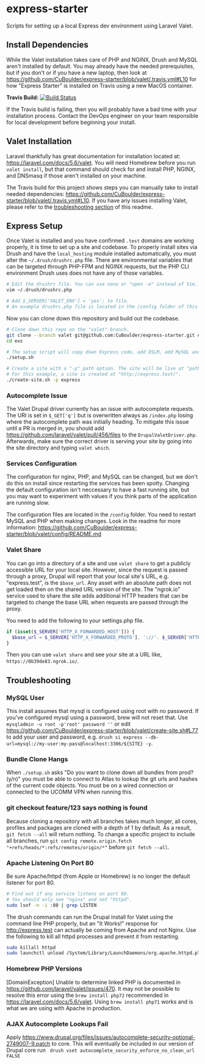 # express-starter
Scripts for setting up a local Express dev environment using Laravel Valet.

## Install Dependencies
While the Valet installation takes care of PHP and NGINX, Drush and MySQL aren't installed by default. You may already have the needed prerequisites, but if you don't or if you have a new laptop, then look at https://github.com/CuBoulder/express-starter/blob/valet/.travis.yml#L10 for how "Express Starter" is installed on Travis using a new MacOS container.

**Travis Build:**
[![Build Status](https://travis-ci.org/CuBoulder/express-starter.svg?branch=valet)](https://travis-ci.org/CuBoulder/express-starter)

If the Travis build is failing, then you will probably have a bad time with your installation process. Contact the DevOps engineer on your team responsible for local development before beginning your install.

## Valet Installation
Laravel thankfully has great documentation for installation located at: https://laravel.com/docs/5.6/valet. You will need Homebrew before you run `valet install`, but that command should check for and install PHP, NGINX, and DNSmasq if those aren't installed on your machine.

The Travis build for this project shows steps you can manually take to install needed dependencies: https://github.com/CuBoulder/express-starter/blob/valet/.travis.yml#L10. If you have any issues installing Valet, please refer to the [troubleshooting section](https://github.com/CuBoulder/express-starter#troubleshooting) of this readme.

## Express Setup
Once Valet is installed and you have confirmed `.test` domains are working properly, it is time to set up a site and codebase. To properly install sites via Drush and have the `local_hosting` module installed automatically, you must alter the `~/.drush/drushrc.php` file. There are environmental variables that can be targeted through PHP-FPM and NGINX requests, but the PHP CLI environment Drush uses does not have any of those variables.

```bash
# Edit the drushrc file. You can use nano or "open -e" instead of Vim.
vim ~/.drush/drushrc.php

# Add $_SERVER['VALET_ENV'] = 'yes'; to file.
# An example drushrc.php file is located in the /config folder of this repo.
```

Now you can clone down this repository and build out the codebase.

```bash
# Clone down this repo on the "valet" branch. 
git clone --branch valet git@github.com:CuBoulder/express-starter.git exs
cd exs

# The setup script will copy down Express code, add DSLM, add MySQL and PHP settings, and "park" the /web directory.
./setup.sh

# Create a site with a "-p" path option. The site will be live at "path.test" when installation finishes.
# For this example, a site is created at "http://express.test/".
./create-site.sh -p express
```

### Autocomplete Issue

The Valet Drupal driver currently has an issue with autocomplete requests. The URI is set in `$_GET['q']` but is overwritten always as `/index.php` losing where the autocomplete path was initially heading. To mitigate this issue until a PR is merged in, you should add https://github.com/laravel/valet/pull/456/files to the `DrupalValetDriver.php`. Afterwards, make sure the correct driver is serving your site by going into the site directory and typing `valet which`.

### Services Configuration

The configuration for nginx, PHP, and MySQL can be changed, but we don't do this on install since restarting the services has been spotty. Changing the default configuration isn't neccessary to have a fast running site, but you may want to experiment with values if you think parts of the application are running slow.

The configuration files are located in the `/config` folder. You need to restart MySQL and PHP when making changes. Look in the readme for more information: https://github.com/CuBoulder/express-starter/blob/valet/config/README.md

### Valet Share

You can go into a directory of a site and use `valet share` to get a publicly accessible URL for your local site. However, since the request is passed through a proxy, Drupal will report that your local site's URL, e.g. "express.test", is the `$base_url`. Any asset with an absolute path does not get loaded then on the shared URL version of the site. The "ngrok.io" service used to share the site adds additional HTTP headers that can be targeted to change the base URL when requests are passed through the proxy.

You need to add the following to your settings.php file.

```php
if (isset($_SERVER['HTTP_X_FORWARDED_HOST'])) {
  $base_url = $_SERVER['HTTP_X_FORWARDED_PROTO']. '://'. $_SERVER['HTTP_X_FORWARDED_HOST'];
}
```

Then you can use `valet share` and see your site at a URL like, `https://0b39de83.ngrok.io/`.

## Troubleshooting

### MySQL User

This install assumes that mysql is configured using root with no password.  If you've configured mysql using a password, brew will not reset that.  Use `mysqladmin -u root -p'root' password ''` or edit https://github.com/CuBoulder/express-starter/blob/valet/create-site.sh#L77 to add your user and password, e.g. `drush si express --db-url=mysql://my-user:my-pass@localhost:3306/${SITE} -y`.

### Bundle Clone Hangs

When `./setup.sh` asks "Do you want to clone down all bundles from prod? (y/n)" you must be able to connect to Atlas to lookup the git urls and hashes of the current code objects. You must be on a wired connection or connected to the UCOMM VPN when running this. 

### git checkout feature/123 says nothing is found

Because cloning a repository with all branches takes much longer, all cores, profiles and packages are cloned with a depth of 1 by default. As a result, `git fetch --all` will return nothing. To change a specific project to include all branches, run `git config remote.origin.fetch "+refs/heads/*:refs/remotes/origin/*"` before `git fetch --all`.  

### Apache Listening On Port 80

Be sure Apache/httpd (from Apple or Homebrew) is no longer the default listener for port 80.  

```bash
# Find out if any service listens on port 80.
# You should only see "nginx" and not "httpd".
sudo lsof -n -i :80 | grep LISTEN
```

The drush commands can run the Drupal install for Valet using the command line PHP properly, but an "It Works!" response for http://express.test can actually be coming from Apache and not Nginx. Use the following to kill all httpd processes and prevent it from restarting.

```bash
sudo killall httpd
sudo launchctl unload /System/Library/LaunchDaemons/org.apache.httpd.plist
```

### Homebrew PHP Versions

[DomainException] Unable to determine linked PHP is documented in https://github.com/laravel/valet/issues/470.  It may not be possible to resolve this error using the `brew install php72` recommended in https://laravel.com/docs/5.6/valet.  Using `brew install php71` works and is what we are using with Apache in production.

### AJAX Autocomplete Lookups Fail

Apply https://www.drupal.org/files/issues/autocomplete-security-optional-2749007-9.patch to core. This will eventually be included in our version of Drupal core
run ` drush vset autocomplete_security_enforce_no_clean_url FALSE`
